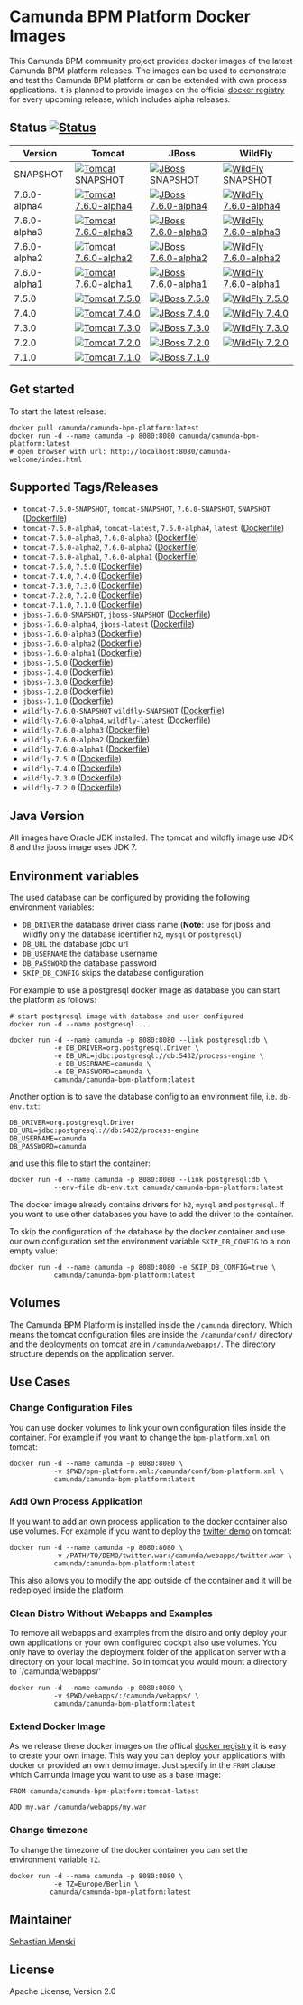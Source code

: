 # Camunda BPM Platform Docker Images

This Camunda BPM community project provides docker images of the latest Camunda
BPM platform releases. The images can be used to demonstrate and test the
Camunda BPM platform or can be extended with own process applications. It is
planned to provide images on the official [docker registry][] for every upcoming
release, which includes alpha releases.

## Status [![Status][status]][travis]

| Version      | Tomcat                                                     | JBoss                                                    | WildFly                                                      |
| ------------ | ---------------------------------------------------------- | -------------------------------------------------------- | ------------------------------------------------------------ |
| SNAPSHOT     | [![Tomcat SNAPSHOT][status-tomcat-snapshot]][travis]       | [![JBoss SNAPSHOT][status-jboss-snapshot]][travis]       | [![WildFly SNAPSHOT][status-wildfly-snapshot]][travis]       |
| 7.6.0-alpha4 | [![Tomcat 7.6.0-alpha4][status-tomcat-760-alpha4]][travis] | [![JBoss 7.6.0-alpha4][status-jboss-760-alpha4]][travis] | [![WildFly 7.6.0-alpha4][status-wildfly-760-alpha4]][travis] |
| 7.6.0-alpha3 | [![Tomcat 7.6.0-alpha3][status-tomcat-760-alpha3]][travis] | [![JBoss 7.6.0-alpha3][status-jboss-760-alpha3]][travis] | [![WildFly 7.6.0-alpha3][status-wildfly-760-alpha3]][travis] |
| 7.6.0-alpha2 | [![Tomcat 7.6.0-alpha2][status-tomcat-760-alpha2]][travis] | [![JBoss 7.6.0-alpha2][status-jboss-760-alpha2]][travis] | [![WildFly 7.6.0-alpha2][status-wildfly-760-alpha2]][travis] |
| 7.6.0-alpha1 | [![Tomcat 7.6.0-alpha1][status-tomcat-760-alpha1]][travis] | [![JBoss 7.6.0-alpha1][status-jboss-760-alpha1]][travis] | [![WildFly 7.6.0-alpha1][status-wildfly-760-alpha1]][travis] |
| 7.5.0        | [![Tomcat 7.5.0][status-tomcat-750]][travis]               | [![JBoss 7.5.0][status-jboss-750]][travis]               | [![WildFly 7.5.0][status-wildfly-750]][travis]               |
| 7.4.0        | [![Tomcat 7.4.0][status-tomcat-740]][travis]               | [![JBoss 7.4.0][status-jboss-740]][travis]               | [![WildFly 7.4.0][status-wildfly-740]][travis]               |
| 7.3.0        | [![Tomcat 7.3.0][status-tomcat-730]][travis]               | [![JBoss 7.3.0][status-jboss-730]][travis]               | [![WildFly 7.3.0][status-wildfly-730]][travis]               |
| 7.2.0        | [![Tomcat 7.2.0][status-tomcat-720]][travis]               | [![JBoss 7.2.0][status-jboss-720]][travis]               | [![WildFly 7.2.0][status-wildfly-720]][travis]               |
| 7.1.0        | [![Tomcat 7.1.0][status-tomcat-710]][travis]               | [![JBoss 7.1.0][status-jboss-710]][travis]               |                                                              |

## Get started

To start the latest release:

```
docker pull camunda/camunda-bpm-platform:latest
docker run -d --name camunda -p 8080:8080 camunda/camunda-bpm-platform:latest
# open browser with url: http://localhost:8080/camunda-welcome/index.html
```

## Supported Tags/Releases

- `tomcat-7.6.0-SNAPSHOT`, `tomcat-SNAPSHOT`, `7.6.0-SNAPSHOT`, `SNAPSHOT` ([Dockerfile][dockerfile-tomcat-snapshot])
- `tomcat-7.6.0-alpha4`, `tomcat-latest`, `7.6.0-alpha4`, `latest` ([Dockerfile][dockerfile-tomcat-760-alpha4])
- `tomcat-7.6.0-alpha3`, `7.6.0-alpha3` ([Dockerfile][dockerfile-tomcat-760-alpha3])
- `tomcat-7.6.0-alpha2`, `7.6.0-alpha2` ([Dockerfile][dockerfile-tomcat-760-alpha2])
- `tomcat-7.6.0-alpha1`, `7.6.0-alpha1` ([Dockerfile][dockerfile-tomcat-760-alpha1])
- `tomcat-7.5.0`, `7.5.0` ([Dockerfile][dockerfile-tomcat-750])
- `tomcat-7.4.0`, `7.4.0` ([Dockerfile][dockerfile-tomcat-740])
- `tomcat-7.3.0`, `7.3.0` ([Dockerfile][dockerfile-tomcat-730])
- `tomcat-7.2.0`, `7.2.0` ([Dockerfile][dockerfile-tomcat-720])
- `tomcat-7.1.0`, `7.1.0` ([Dockerfile][dockerfile-tomcat-710])
- `jboss-7.6.0-SNAPSHOT`, `jboss-SNAPSHOT` ([Dockerfile][dockerfile-jboss-snapshot])
- `jboss-7.6.0-alpha4`, `jboss-latest` ([Dockerfile][dockerfile-jboss-760-alpha4])
- `jboss-7.6.0-alpha3` ([Dockerfile][dockerfile-jboss-760-alpha3])
- `jboss-7.6.0-alpha2` ([Dockerfile][dockerfile-jboss-760-alpha2])
- `jboss-7.6.0-alpha1` ([Dockerfile][dockerfile-jboss-760-alpha1])
- `jboss-7.5.0` ([Dockerfile][dockerfile-jboss-750])
- `jboss-7.4.0` ([Dockerfile][dockerfile-jboss-740])
- `jboss-7.3.0` ([Dockerfile][dockerfile-jboss-730])
- `jboss-7.2.0` ([Dockerfile][dockerfile-jboss-720])
- `jboss-7.1.0` ([Dockerfile][dockerfile-jboss-710])
- `wildfly-7.6.0-SNAPSHOT` `wildfly-SNAPSHOT` ([Dockerfile][dockerfile-wildfly-snapshot])
- `wildfly-7.6.0-alpha4`, `wildfly-latest` ([Dockerfile][dockerfile-wildfly-760-alpha4])
- `wildfly-7.6.0-alpha3` ([Dockerfile][dockerfile-wildfly-760-alpha3])
- `wildfly-7.6.0-alpha2` ([Dockerfile][dockerfile-wildfly-760-alpha2])
- `wildfly-7.6.0-alpha1` ([Dockerfile][dockerfile-wildfly-760-alpha1])
- `wildfly-7.5.0` ([Dockerfile][dockerfile-wildfly-750])
- `wildfly-7.4.0` ([Dockerfile][dockerfile-wildfly-740])
- `wildfly-7.3.0` ([Dockerfile][dockerfile-wildfly-730])
- `wildfly-7.2.0` ([Dockerfile][dockerfile-wildfly-720])

## Java Version

All images have Oracle JDK installed. The tomcat and wildfly image use
JDK 8 and the jboss image uses JDK 7.


## Environment variables

The used database can be configured by providing the following environment
variables:

- `DB_DRIVER` the database driver class name (**Note**: use for jboss and wildfly only
  the database identifier `h2`, `mysql` or `postgresql`)
- `DB_URL` the database jdbc url
- `DB_USERNAME` the database username
- `DB_PASSWORD` the database password
- `SKIP_DB_CONFIG` skips the database configuration

For example to use a postgresql docker image as database you can start the
platform as follows:

```
# start postgresql image with database and user configured
docker run -d --name postgresql ...

docker run -d --name camunda -p 8080:8080 --link postgresql:db \
           -e DB_DRIVER=org.postgresql.Driver \
           -e DB_URL=jdbc:postgresql://db:5432/process-engine \
           -e DB_USERNAME=camunda \
           -e DB_PASSWORD=camunda \
           camunda/camunda-bpm-platform:latest
```

Another option is to save the database config to an environment file, i.e.
`db-env.txt`:

```
DB_DRIVER=org.postgresql.Driver
DB_URL=jdbc:postgresql://db:5432/process-engine
DB_USERNAME=camunda
DB_PASSWORD=camunda
```

and use this file to start the container:

```
docker run -d --name camunda -p 8080:8080 --link postgresql:db \
           --env-file db-env.txt camunda/camunda-bpm-platform:latest
```

The docker image already contains drivers for `h2`, `mysql` and `postgresql`.
If you want to use other databases you have to add the driver to the container.

To skip the configuration of the database by the docker container and use our
own configuration set the environment variable `SKIP_DB_CONFIG` to a non
empty value:

```
docker run -d --name camunda -p 8080:8080 -e SKIP_DB_CONFIG=true \
           camunda/camunda-bpm-platform:latest
```


## Volumes

The Camunda BPM Platform is installed inside the `/camunda` directory. Which
means the tomcat configuration files are inside the `/camunda/conf/` directory
and the deployments on tomcat are in `/camunda/webapps/`. The directory
structure depends on the application server.

## Use Cases


### Change Configuration Files

You can use docker volumes to link your own configuration files inside the
container.  For example if you want to change the `bpm-platform.xml` on tomcat:

```
docker run -d --name camunda -p 8080:8080 \
           -v $PWD/bpm-platform.xml:/camunda/conf/bpm-platform.xml \
           camunda/camunda-bpm-platform:latest

```


### Add Own Process Application

If you want to add an own process application to the docker container also use
volumes. For example if you want to deploy the [twitter demo][] on tomcat:

```
docker run -d --name camunda -p 8080:8080 \
           -v /PATH/TO/DEMO/twitter.war:/camunda/webapps/twitter.war \
           camunda/camunda-bpm-platform:latest
```

This also allows you to modify the app outside of the container and it will
be redeployed inside the platform.


### Clean Distro Without Webapps and Examples

To remove all webapps and examples from the distro and only deploy your
own applications or your own configured cockpit also use volumes. You
only have to overlay the deployment folder of the application server with
a directory on your local machine. So in tomcat you would mount a directory
to `/camunda/webapps/'

```
docker run -d --name camunda -p 8080:8080 \
           -v $PWD/webapps/:/camunda/webapps/ \
           camunda/camunda-bpm-platform:latest
```


### Extend Docker Image

As we release these docker images on the offical [docker registry][] it is
easy to create your own image. This way you can deploy your applications
with docker or provided an own demo image. Just specify in the `FROM`
clause which Camunda image you want to use as a base image:

```
FROM camunda/camunda-bpm-platform:tomcat-latest

ADD my.war /camunda/webapps/my.war
```


### Change timezone

To change the timezone of the docker container you can set the environment variable `TZ`.

```
docker run -d --name camunda -p 8080:8080 \
           -e TZ=Europe/Berlin \
          camunda/camunda-bpm-platform:latest
```

## Maintainer

[Sebastian Menski][]


## License

Apache License, Version 2.0


[Sebastian Menski]: https://github.com/menski
[twitter demo]: https://github.com/camunda/camunda-consulting/tree/master/showcases/twitter
[docker registry]: https://registry.hub.docker.com/u/camunda/camunda-bpm-platform/

[dockerfile-tomcat-710]: https://github.com/camunda/docker-camunda-bpm-platform/blob/tomcat-7.1.0/Dockerfile
[dockerfile-jboss-710]: https://github.com/camunda/docker-camunda-bpm-platform/blob/jboss-7.1.0/Dockerfile
[dockerfile-tomcat-720]: https://github.com/camunda/docker-camunda-bpm-platform/blob/tomcat-7.2.0/Dockerfile
[dockerfile-jboss-720]: https://github.com/camunda/docker-camunda-bpm-platform/blob/jboss-7.2.0/Dockerfile
[dockerfile-wildfly-720]: https://github.com/camunda/docker-camunda-bpm-platform/blob/wildfly-7.2.0/Dockerfile
[dockerfile-tomcat-730]: https://github.com/camunda/docker-camunda-bpm-platform/blob/tomcat-7.3.0/Dockerfile
[dockerfile-jboss-730]: https://github.com/camunda/docker-camunda-bpm-platform/blob/jboss-7.3.0/Dockerfile
[dockerfile-wildfly-730]: https://github.com/camunda/docker-camunda-bpm-platform/blob/wildfly-7.3.0/Dockerfile
[dockerfile-tomcat-740]: https://github.com/camunda/docker-camunda-bpm-platform/blob/tomcat-7.4.0/Dockerfile
[dockerfile-jboss-740]: https://github.com/camunda/docker-camunda-bpm-platform/blob/jboss-7.4.0/Dockerfile
[dockerfile-wildfly-740]: https://github.com/camunda/docker-camunda-bpm-platform/blob/wildfly-7.4.0/Dockerfile
[dockerfile-tomcat-750]: https://github.com/camunda/docker-camunda-bpm-platform/blob/tomcat-7.5.0/Dockerfile
[dockerfile-jboss-750]: https://github.com/camunda/docker-camunda-bpm-platform/blob/jboss-7.5.0/Dockerfile
[dockerfile-wildfly-750]: https://github.com/camunda/docker-camunda-bpm-platform/blob/wildfly-7.5.0/Dockerfile
[dockerfile-tomcat-760-alpha1]: https://github.com/camunda/docker-camunda-bpm-platform/blob/tomcat-7.6.0-alpha1/Dockerfile
[dockerfile-jboss-760-alpha1]: https://github.com/camunda/docker-camunda-bpm-platform/blob/jboss-7.6.0-alpha1/Dockerfile
[dockerfile-wildfly-760-alpha1]: https://github.com/camunda/docker-camunda-bpm-platform/blob/wildfly-7.6.0-alpha1/Dockerfile
[dockerfile-tomcat-760-alpha2]: https://github.com/camunda/docker-camunda-bpm-platform/blob/tomcat-7.6.0-alpha2/Dockerfile
[dockerfile-jboss-760-alpha2]: https://github.com/camunda/docker-camunda-bpm-platform/blob/jboss-7.6.0-alpha2/Dockerfile
[dockerfile-wildfly-760-alpha2]: https://github.com/camunda/docker-camunda-bpm-platform/blob/wildfly-7.6.0-alpha2/Dockerfile
[dockerfile-tomcat-760-alpha3]: https://github.com/camunda/docker-camunda-bpm-platform/blob/tomcat-7.6.0-alpha3/Dockerfile
[dockerfile-jboss-760-alpha3]: https://github.com/camunda/docker-camunda-bpm-platform/blob/jboss-7.6.0-alpha3/Dockerfile
[dockerfile-wildfly-760-alpha3]: https://github.com/camunda/docker-camunda-bpm-platform/blob/wildfly-7.6.0-alpha3/Dockerfile
[dockerfile-tomcat-760-alpha4]: https://github.com/camunda/docker-camunda-bpm-platform/blob/master/Dockerfile
[dockerfile-jboss-760-alpha4]: https://github.com/camunda/docker-camunda-bpm-platform/blob/jboss-7.6.0-alpha4/Dockerfile
[dockerfile-wildfly-760-alpha4]: https://github.com/camunda/docker-camunda-bpm-platform/blob/wildfly-7.6.0-alpha4/Dockerfile

[dockerfile-tomcat-snapshot]: https://github.com/camunda/docker-camunda-bpm-platform/blob/tomcat-SNAPSHOT/Dockerfile
[dockerfile-jboss-snapshot]: https://github.com/camunda/docker-camunda-bpm-platform/blob/jboss-SNAPSHOT/Dockerfile
[dockerfile-wildfly-snapshot]: https://github.com/camunda/docker-camunda-bpm-platform/blob/wildfly-SNAPSHOT/Dockerfile

[travis]: https://travis-ci.org/camunda/docker-camunda-bpm-platform

[status]: https://travis-ci.org/camunda/docker-camunda-bpm-platform.svg?branch=master
[status-tomcat-710]: https://travis-ci.org/camunda/docker-camunda-bpm-platform.svg?branch=tomcat-7.1.0
[status-jboss-710]: https://travis-ci.org/camunda/docker-camunda-bpm-platform.svg?branch=jboss-7.1.0
[status-tomcat-720]: https://travis-ci.org/camunda/docker-camunda-bpm-platform.svg?branch=tomcat-7.2.0
[status-jboss-720]: https://travis-ci.org/camunda/docker-camunda-bpm-platform.svg?branch=jboss-7.2.0
[status-wildfly-720]: https://travis-ci.org/camunda/docker-camunda-bpm-platform.svg?branch=wildfly-7.2.0
[status-tomcat-730]: https://travis-ci.org/camunda/docker-camunda-bpm-platform.svg?branch=tomcat-7.3.0
[status-jboss-730]: https://travis-ci.org/camunda/docker-camunda-bpm-platform.svg?branch=jboss-7.3.0
[status-wildfly-730]: https://travis-ci.org/camunda/docker-camunda-bpm-platform.svg?branch=wildfly-7.3.0
[status-tomcat-740]: https://travis-ci.org/camunda/docker-camunda-bpm-platform.svg?branch=tomcat-7.4.0
[status-jboss-740]: https://travis-ci.org/camunda/docker-camunda-bpm-platform.svg?branch=jboss-7.4.0
[status-wildfly-740]: https://travis-ci.org/camunda/docker-camunda-bpm-platform.svg?branch=wildfly-7.4.0
[status-tomcat-750]: https://travis-ci.org/camunda/docker-camunda-bpm-platform.svg?branch=tomcat-7.5.0
[status-jboss-750]: https://travis-ci.org/camunda/docker-camunda-bpm-platform.svg?branch=jboss-7.5.0
[status-wildfly-750]: https://travis-ci.org/camunda/docker-camunda-bpm-platform.svg?branch=wildfly-7.5.0
[status-tomcat-760-alpha1]: https://travis-ci.org/camunda/docker-camunda-bpm-platform.svg?branch=tomcat-7.6.0-alpha1
[status-jboss-760-alpha1]: https://travis-ci.org/camunda/docker-camunda-bpm-platform.svg?branch=jboss-7.6.0-alpha1
[status-wildfly-760-alpha1]: https://travis-ci.org/camunda/docker-camunda-bpm-platform.svg?branch=wildfly-7.6.0-alpha1
[status-tomcat-760-alpha2]: https://travis-ci.org/camunda/docker-camunda-bpm-platform.svg?branch=tomcat-7.6.0-alpha2
[status-jboss-760-alpha2]: https://travis-ci.org/camunda/docker-camunda-bpm-platform.svg?branch=jboss-7.6.0-alpha2
[status-wildfly-760-alpha2]: https://travis-ci.org/camunda/docker-camunda-bpm-platform.svg?branch=wildfly-7.6.0-alpha2
[status-tomcat-760-alpha3]: https://travis-ci.org/camunda/docker-camunda-bpm-platform.svg?branch=tomcat-7.6.0-alpha3
[status-jboss-760-alpha3]: https://travis-ci.org/camunda/docker-camunda-bpm-platform.svg?branch=jboss-7.6.0-alpha3
[status-wildfly-760-alpha3]: https://travis-ci.org/camunda/docker-camunda-bpm-platform.svg?branch=wildfly-7.6.0-alpha3
[status-tomcat-760-alpha4]: https://travis-ci.org/camunda/docker-camunda-bpm-platform.svg?branch=master
[status-jboss-760-alpha4]: https://travis-ci.org/camunda/docker-camunda-bpm-platform.svg?branch=jboss-7.6.0-alpha4
[status-wildfly-760-alpha4]: https://travis-ci.org/camunda/docker-camunda-bpm-platform.svg?branch=wildfly-7.6.0-alpha4


[status-tomcat-snapshot]: https://travis-ci.org/camunda/docker-camunda-bpm-platform.svg?branch=tomcat-SNAPSHOT
[status-jboss-snapshot]: https://travis-ci.org/camunda/docker-camunda-bpm-platform.svg?branch=jboss-SNAPSHOT
[status-wildfly-snapshot]: https://travis-ci.org/camunda/docker-camunda-bpm-platform.svg?branch=wildfly-SNAPSHOT
